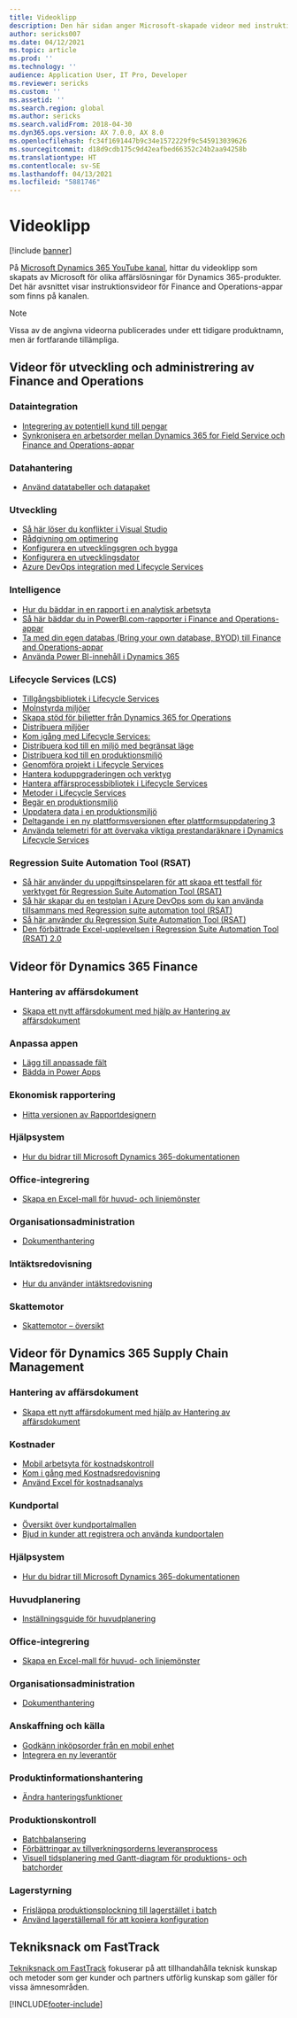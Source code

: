 ```yaml
---
title: Videoklipp
description: Den här sidan anger Microsoft-skapade videor med instruktioner och tekniksnack om Finance and Operations-appar som är tillgängliga på YouTube och andra webbplatser.
author: sericks007
ms.date: 04/12/2021
ms.topic: article
ms.prod: ''
ms.technology: ''
audience: Application User, IT Pro, Developer
ms.reviewer: sericks
ms.custom: ''
ms.assetid: ''
ms.search.region: global
ms.author: sericks
ms.search.validFrom: 2018-04-30
ms.dyn365.ops.version: AX 7.0.0, AX 8.0
ms.openlocfilehash: fc34f1691447b9c34e1572229f9c545913039626
ms.sourcegitcommit: d18d9cdb175c9d42eafbed66352c24b2aa94258b
ms.translationtype: HT
ms.contentlocale: sv-SE
ms.lasthandoff: 04/13/2021
ms.locfileid: "5881746"
---
```

# <a name="videos"></a>Videoklipp 

[!include [banner](../includes/banner.md)]

På [Microsoft Dynamics 365 YouTube kanal](https://www.youtube.com/channel/UCJGCg4rB3QSs8y_1FquelBQ), hittar du videoklipp som skapats av Microsoft för olika affärslösningar för Dynamics 365-produkter. Det här avsnittet visar instruktionsvideor för Finance and Operations-appar som finns på kanalen.

> [!Note]
> Vissa av de angivna videorna publicerades under ett tidigare produktnamn, men är fortfarande tillämpliga.

## <a name="videos-for-finance-and-operations-development-and-administration"></a>Videor för utveckling och administrering av Finance and Operations

### <a name="data-integration"></a>Dataintegration

- [Integrering av potentiell kund till pengar](https://youtu.be/AVV9x5x-XCg)
- [Synkronisera en arbetsorder mellan Dynamics 365 for Field Service och Finance and Operations-appar](https://www.youtube.com/watch?v=46ylO7raZAo&feature=youtu.be)

### <a name="data-management"></a>Datahantering

- [Använd datatabeller och datapaket](https://www.youtube.com/watch?v=UCyzbA41j8g&feature=youtu.be)

### <a name="development"></a>Utveckling

- [Så här löser du konflikter i Visual Studio](https://youtu.be/4rxO0zUN2zU)
- [Rådgivning om optimering](https://www.youtube.com/watch?v=MRsAzgFCUSQ&t=4s)
- [Konfigurera en utvecklingsgren och bygga](https://www.youtube.com/watch?v=qXLd-NMx9OY)
- [Konfigurera en utvecklingsdator](https://www.youtube.com/watch?v=cqp9MetfiyM)
- [Azure DevOps integration med Lifecycle Services](https://www.youtube.com/watch?v=0QyyyUp1zHQ&t=1s)

### <a name="intelligence"></a>Intelligence

- [Hur du bäddar in en rapport i en analytisk arbetsyta](https://youtu.be/_8WlwmSggcQ)
- [Så här bäddar du in PowerBI.com-rapporter i Finance and Operations-appar](https://youtu.be/gGWuNJDoi-M)
- [Ta med din egen databas (Bring your own database, BYOD) till Finance and Operations-appar](https://www.youtube.com/watch?v=-MaxtBJu2_o&feature=youtu.be)
- [Använda Power BI-innehåll i Dynamics 365](https://www.youtube.com/watch?v=5jWHnM_C7WM&feature=youtu.be)

### <a name="lifecycle-services-lcs"></a>Lifecycle Services (LCS)

- [Tillgångsbibliotek i Lifecycle Services](https://www.youtube.com/watch?v=z-2xMRa1nOs)
- [Molnstyrda miljöer](https://www.youtube.com/watch?v=igjVt1lbyLQ&t=17s)
- [Skapa stöd för biljetter från Dynamics 365 for Operations](https://www.youtube.com/watch?v=avENUYBTBlA&t=2s)
- [Distribuera miljöer](https://www.youtube.com/watch?v=FUROjGuhQEA&t=68s)
- [Kom igång med Lifecycle Services:](https://www.youtube.com/watch?v=qLBjKAPaqN4&t=24s)
- [Distribuera kod till en miljö med begränsat läge](https://www.youtube.com/watch?v=5azLeOO078k)
- [Distribuera kod till en produktionsmiljö](https://www.youtube.com/watch?v=ogXo-saZkmE&t=2s)
- [Genomföra projekt i Lifecycle Services](https://www.youtube.com/watch?v=V1vVOgcTuw4&t=18s)
- [Hantera koduppgraderingen och verktyg](https://www.youtube.com/watch?v=M-AtR6ocYM8&feature=youtu.be)
- [Hantera affärsprocessbibliotek i Lifecycle Services](https://www.youtube.com/watch?v=S5msxj-2-x0)
- [Metoder i Lifecycle Services](https://www.youtube.com/watch?v=YRMJ15DvgZ8)
- [Begär en produktionsmiljö](https://www.youtube.com/watch?v=5j1GapLr3MY&feature=youtu.be)
- [Uppdatera data i en produktionsmiljö](https://www.youtube.com/watch?v=VCd5SgkYPTw)
- [Deltagande i en ny plattformsversionen efter plattformsuppdatering 3](https://www.youtube.com/watch?v=nkiKP2Au6OQ&feature=youtu.be)
- [Använda telemetri för att övervaka viktiga prestandaräknare i Dynamics Lifecycle Services](https://www.youtube.com/watch?v=18u6SC8GeFY&feature=youtu.be)

### <a name="regression-suite-automation-tool-rsat"></a>Regression Suite Automation Tool (RSAT)

- [Så här använder du uppgiftsinspelaren för att skapa ett testfall för verktyget för Regression Suite Automation Tool (RSAT)](https://youtu.be/bBr4BXAxTNI)
- [Så här skapar du en testplan i Azure DevOps som du kan använda tillsammans med Regression suite automation tool (RSAT)](https://youtu.be/3jIuBleAnQk) 
- [Så här använder du Regression Suite Automation Tool (RSAT)](https://youtu.be/uhN9JItzGAk)
- [Den förbättrade Excel-upplevelsen i Regression Suite Automation Tool (RSAT) 2.0](https://youtu.be/fcEkSIVQ1Bg)


## <a name="videos-for-dynamics-365-finance"></a>Videor för Dynamics 365 Finance

### <a name="business-document-management"></a>Hantering av affärsdokument
- [Skapa ett nytt affärsdokument med hjälp av Hantering av affärsdokument](https://www.youtube.com/watch?v=gAIYl-mM_pw)

### <a name="customize-the-app"></a>Anpassa appen
- [Lägg till anpassade fält](https://www.youtube.com/watch?v=gWSGZI9Vtnc)
- [Bädda in Power Apps](https://www.youtube.com/watch?v=x3qyA1bH-NY)

### <a name="financial-reporting"></a>Ekonomisk rapportering
- [Hitta versionen av Rapportdesignern](https://www.youtube.com/embed/icfA5Q3kp4w)

### <a name="help-system"></a>Hjälpsystem

- [Hur du bidrar till Microsoft Dynamics 365-dokumentationen](https://youtu.be/m5djioozRbg)

### <a name="office-integration"></a>Office-integrering

- [Skapa en Excel-mall för huvud- och linjemönster](https://www.youtube.com/watch?v=RTicLb-6dbI&feature=youtu.be)

### <a name="organization-administration"></a>Organisationsadministration

- [Dokumenthantering](https://www.youtube.com/watch?v=p4rl1CkiLN4&feature=youtu.be)

### <a name="revenue-recognition"></a>Intäktsredovisning
- [Hur du använder intäktsredovisning](https://youtu.be/v3amIsiqvoo)

### <a name="tax-engine"></a>Skattemotor

- [Skattemotor – översikt](https://www.youtube.com/watch?v=jAFpEBOtNWI&feature=youtu.be)


## <a name="videos-for-dynamics-365-supply-chain-management"></a>Videor för Dynamics 365 Supply Chain Management

### <a name="business-document-management"></a>Hantering av affärsdokument
- [Skapa ett nytt affärsdokument med hjälp av Hantering av affärsdokument](https://www.youtube.com/watch?v=gAIYl-mM_pw)

### <a name="costs"></a>Kostnader
- [Mobil arbetsyta för kostnadskontroll](https://youtu.be/imsuTg8rUVk)
- [Kom i gång med Kostnadsredovisning](https://youtu.be/1pUDtJQZ8FU)
- [Använd Excel för kostnadsanalys](https://youtu.be/-HKHYdClvx8)

### <a name="customer-portal"></a>Kundportal
- [Översikt över kundportalmallen](https://youtu.be/nPrqoLuHfV8)
- [Bjud in kunder att registrera och använda kundportalen](https://youtu.be/drGUYHX9QIQ)

### <a name="help-system"></a>Hjälpsystem

- [Hur du bidrar till Microsoft Dynamics 365-dokumentationen](https://youtu.be/m5djioozRbg)

### <a name="master-planning"></a>Huvudplanering
- [Inställningsguide för huvudplanering](https://youtu.be/c-e6n-8rZb4)

### <a name="office-integration"></a>Office-integrering

- [Skapa en Excel-mall för huvud- och linjemönster](https://www.youtube.com/watch?v=RTicLb-6dbI&feature=youtu.be)

### <a name="organization-administration"></a>Organisationsadministration

- [Dokumenthantering](https://www.youtube.com/watch?v=p4rl1CkiLN4&feature=youtu.be)

### <a name="procurement-and-sourcing"></a>Anskaffning och källa

- [Godkänn inköpsorder från en mobil enhet](https://youtu.be/gZ-gOlJe7H8)
- [Integrera en ny leverantör](https://www.youtube.com/watch?v=0KUc3AGaTKk&feature=youtu.be)

### <a name="product-information-management"></a>Produktinformationshantering
- [Ändra hanteringsfunktioner](https://youtu.be/N313FqvRuBc)

### <a name="production-control"></a>Produktionskontroll

- [Batchbalansering](https://www.youtube.com/watch?v=4SNLWsU9KyI&feature=youtu.be)
- [Förbättringar av tillverkningsorderns leveransprocess](https://www.youtube.com/watch?v=Rm3ojAz6Zu0&feature=youtu.be)
- [Visuell tidsplanering med Gantt-diagram för produktions- och batchorder](https://youtu.be/BtbuShkGj4I)


### <a name="warehouse-management"></a>Lagerstyrning

- [Frisläppa produktionsplockning till lagerstället i batch](https://youtu.be/8urAJn50dQ8)
- [Använd lagerställemall för att kopiera konfiguration](https://www.youtube.com/watch?v=K2WIfFlqJYs&feature=youtu.be)

## <a name="fasttrack-tech-talks"></a>Tekniksnack om FastTrack

[Tekniksnack om FastTrack](https://community.dynamics.com/365/b/techtalks?c=Finance%20and%20Operations) fokuserar på att tillhandahålla teknisk kunskap och metoder som ger kunder och partners utförlig kunskap som gäller för vissa ämnesområden.




[!INCLUDE[footer-include](../../../includes/footer-banner.md)]
